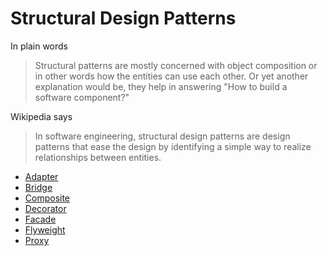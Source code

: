 # Structural Design Patterns


In plain words
> Structural patterns are mostly concerned with object composition or in other words how the entities can use each other. Or yet another explanation would be, they help in answering "How to build a software component?"

Wikipedia says
> In software engineering, structural design patterns are design patterns that ease the design by identifying a simple way to realize relationships between entities.

 * [Adapter](/structural-design-patterns/adapter/)
 * [Bridge](/structural-design-patterns/bridge/)
 * [Composite](/structural-design-patterns/composite/)
 * [Decorator](/structural-design-patterns/decorator/)
 * [Facade](/structural-design-patterns/facade/)
 * [Flyweight](/structural-design-patterns/flyweight/)
 * [Proxy](/structural-design-patterns/proxy/)